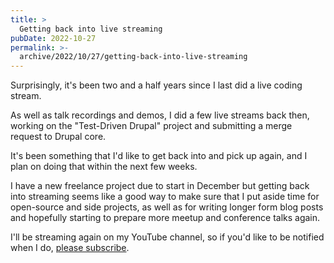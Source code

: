 ```yaml
---
title: >
  Getting back into live streaming
pubDate: 2022-10-27
permalink: >-
  archive/2022/10/27/getting-back-into-live-streaming
---
```


Surprisingly, it's been two and a half years since I last did a live coding stream.

As well as talk recordings and demos, I did a few live streams back then, working on the "Test-Driven Drupal" project and submitting a merge request to Drupal core.

It's been something that I'd like to get back into and pick up again, and I plan on doing that within the next few weeks.

I have a new freelance project due to start in December but getting back into streaming seems like a good way to make sure that I put aside time for open-source and side projects, as well as for writing longer form blog posts and hopefully starting to prepare more meetup and conference talks again.

I'll be streaming again on my YouTube channel, so if you'd like to be notified when I do, [please subscribe](https://www.youtube.com/channel/UCkeK0qF9HHUPQH_fvn4ghqQ?sub_confirmation=1).
